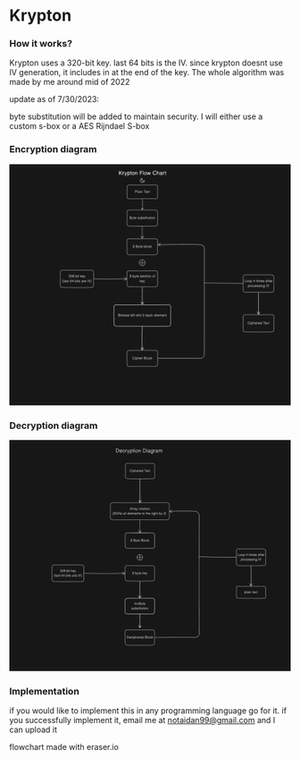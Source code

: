 # Krypton

### How it works?

Krypton uses a 320-bit key. last 64 bits is the IV.
since krypton doesnt use IV generation, it includes in at the end of the key. 
The whole algorithm was made by me around mid of 2022

update as of 7/30/2023:

byte substitution will be added to maintain security. I will either use a custom s-box or a AES Rijndael S-box

### Encryption diagram

![encrypton](diagram4.png "encrypton")

### Decryption diagram
![decryption](krydecryptionDiagram.png "decryption")

### Implementation
if you would like to implement this in any programming language go for it. if you successfully implement it, email me at notaidan99@gmail.com and I can upload it

flowchart made with eraser.io
